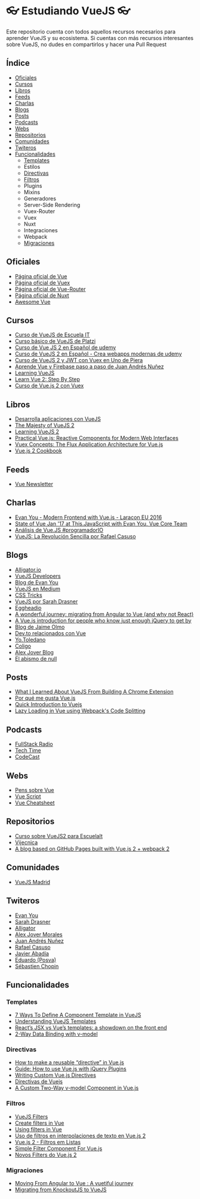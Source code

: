 # :eyeglasses: Estudiando VueJS :eyeglasses:
Este repositorio cuenta con todos aquellos recursos necesarios para aprender VueJS y su ecosistema. Si cuentas con más recursos interesantes sobre VueJS, no dudes en compartirlos y hacer una Pull Request 

## Índice

* [Oficiales](#oficiales)
* [Cursos](#cursos)
* [Libros](#libros)
* [Feeds](#feeds)
* [Charlas](#charlas)
* [Blogs](#blogs)
* [Posts](#posts)
* [Podcasts](#podcasts)
* [Webs](#webs)
* [Repositorios](#repositorios)
* [Comunidades](#comunidades)
* [Twiteros](#twiteros)
* [Funcionalidades](#funcionalidades)
  * [Templates](#templates)
  * Estilos
  * [Directivas](#directivas)
  * [Filtros](#filtros)
  * Plugins
  * Mixins
  * Generadores
  * Server-Side Rendering
  * Vuex-Router
  * Vuex
  * Nuxt
  * Integraciones
  * Webpack
  * [Migraciones](#migraciones)


## Oficiales

* [Página oficial de Vue](https://vuejs.org/v2/guide/)
* [Página oficial de Vuex](https://vuex.vuejs.org/en/)
* [Página oficial de Vue-Router](https://router.vuejs.org/en/)
* [Página oficial de Nuxt](https://nuxtjs.org/guide)
* [Awesome Vue](https://github.com/vuejs/awesome-vue)

## Cursos

* [Curso de VueJS de Escuela IT](https://escuela.it/cursos/curso-desarrollo-profesional-vuejs)
* [Curso básico de VueJS de Platzi](https://platzi.com/cursos/vuejs/)
* [Curso de Vue JS 2 en Español de udemy](https://www.udemy.com/curso-de-vuejs-2-en-espanol/)
* [Curso de VueJS 2 en Español - Crea webapps modernas de udemy](https://www.udemy.com/curso-de-vuejs-2-en-espanol-crea-webapps-modernas/)
* [Curso de VueJS 2 y JWT con Vuex en Uno de Piera](https://www.uno-de-piera.com/curso-de-vuejs-2/)
* [Aprende Vue y Firebase paso a paso de Juan Andrés Nuñez](http://vue.wmedia.es/)
* [Learning VueJS](https://www.youtube.com/watch?v=1CrZX259CXk&list=PLkZU2rKh1mT-FVgtePvwmApoX-bWhwhau)
* [Learn Vue 2: Step By Step](https://laracasts.com/series/learn-vue-2-step-by-step)
* [Curso de Vue.js 2 con Vuex](https://www.cursosdesarrolloweb.es/course/curso-de-vue-js-2-con-vuex/curriculum/)

## Libros

* [Desarrolla aplicaciones con VueJS](https://www.gitbook.com/book/jdonsan/desarrolla-aplicaciones-con-vuejs/details)
* [The Majesty of VueJS 2](https://leanpub.com/vuejs2)
* [Learning VueJS 2](https://www.amazon.es/dp/1786469944?tag=pymlk3g3kr-20)
* [Practical Vue.js: Reactive Components for Modern Web Interfaces](https://www.amazon.es/dp/B01I61WMOQ?tag=pymlk3g3kr-20)
* [Vuex Concepts: The Flux Application Architecture for Vue.js](https://www.amazon.es/dp/B01I62LCBO?tag=pymlk3g3kr-20)
* [Vue.js 2 Cookbook](https://www.amazon.es/dp/B01N6VAO4P?tag=pymlk3g3kr-20)

## Feeds

* [Vue Newsletter](https://www.getrevue.co/profile/vuenewsletter)

## Charlas

* [Evan You - Modern Frontend with Vue.js - Laracon EU 2016](https://www.youtube.com/watch?v=D_z-RAweP1k&list=PLQO-BHKSAJUJh0B-QpQrBH5AAdZ1RozkI&index=4)
* [State of Vue Jan '17 at This.JavaScript with Evan You, Vue Core Team](https://www.youtube.com/watch?v=E84m5KrzOZk&list=PLQO-BHKSAJUJh0B-QpQrBH5AAdZ1RozkI&index=17)
* [Análisis de Vue.JS #programadorIO](https://www.youtube.com/watch?v=gbnqzguSjRQ)
* [VueJS: La Revolución Sencilla por Rafael Casuso](https://www.todojs.com/directo-vuejs-la-revolucion-sencilla-rafael-casuso/)

## Blogs

* [Alligator.io](https://alligator.io/vuejs/)
* [VueJS Developers](http://vuejsdevelopers.com/)
* [Blog de Evan You](http://blog.evanyou.me/)
* [VueJS en Medium](https://medium.com/tag/vuejs)
* [CSS Tricks](https://css-tricks.com/search-results/?q=vuejs)
* [VueJS por Sarah Drasner](https://css-tricks.com/author/sdrasner/)
* [Eggheadio](https://egghead.io/search?q=vuejs)
* [A wonderful journey: migrating from Angular to Vue (and why not React)](http://tech.glovoapp.com/a-wonderful-journey-migrating-from-angular-to-vue-js/)
* [A Vue.js introduction for people who know just enough jQuery to get by](https://medium.freecodecamp.com/vue-js-introduction-for-people-who-know-just-enough-jquery-to-get-by-eab5aa193d77)
* [Blog de Jaime Olmo](http://www.jaimeolmo.com/tag/vuejs/)
* [Dev.to relacionados con Vue](https://dev.to/t/vuejs)
* [Yo.Toledano](https://yo.toledano.org/tag/vuejs.html)
* [Coligo](https://coligo.io/tag/vue)
* [Alex Jover Blog](https://alexjoverm.github.io/tags/VueJS/)
* [El abismo de null](https://elabismodenull.wordpress.com/tag/vuejs/)

## Posts

* [What I Learned About VueJS From Building A Chrome Extension](http://vuejsdevelopers.com/2017/05/08/vue-js-chrome-extension/)
* [Por qué me gusta Vue.js](http://mailchi.mp/92fe8a3fc007/por-que-me-gusta-vuejs)
* [Quick Introduction to Vuejs](http://www.jomendez.com/2017/03/14/quick-introduction-vuejs/)
* [Lazy Loading in Vue using Webpack's Code Splitting](https://alexjoverm.github.io/2017/07/16/Lazy-load-in-Vue-using-Webpack-s-code-splitting/)

## Podcasts

* [FullStack Radio](http://www.fullstackradio.com/30)
* [Tech Time](https://soundcloud.com/techtime/vue-js)
* [CodeCast](https://soundcloud.com/codecasts/2-falando-sobre-vuejs-e-web-components)

## Webs 

* [Pens sobre Vue](https://codepen.io/tag/vuejs/)
* [Vue Script](http://www.vuescript.com/)
* [Vue Cheatsheet](https://vuejs-tips.github.io/cheatsheet/)

## Repositorios

* [Curso sobre VueJS2 para EscuelaIt](https://github.com/EscuelaIt/curso-vue-2017)
* [Vijecnica](https://github.com/libre-forge/vijecnica)
* [A blog based on GitHub Pages built with Vue.js 2 + webpack 2](https://github.com/viko16/vue-ghpages-blog)

## Comunidades

* [VueJS Madrid](https://www.meetup.com/es-ES/VueJS-Madrid/)

## Twiteros

* [Evan You](https://twitter.com/youyuxi)
* [Sarah Drasner](https://twitter.com/sarah_edo)
* [Alligator](https://twitter.com/alligatorio)
* [Alex Jover Morales](https://twitter.com/alexjoverm)
* [Juan Andrés Nuñez](https://twitter.com/juanwmedia)
* [Rafael Casuso](https://twitter.com/Rafael_Casuso)
* [Javier Abadía](https://twitter.com/javierabadia)
* [Eduardo (Posva)](https://twitter.com/posva)
* [Sébastien Chopin](https://twitter.com/Atinux)


## Funcionalidades

### Templates

* [7 Ways To Define A Component Template in VueJS](https://medium.com/js-dojo/7-ways-to-define-a-component-template-in-vuejs-c04e0c72900d)
* [Understanding VueJS Templates](https://www.youtube.com/watch?v=wvcA2gvOYP4)
* [React’s JSX vs Vue’s templates: a showdown on the front end](https://medium.freecodecamp.com/reacts-jsx-vs-vue-s-templates-a-showdown-on-the-front-end-b00a70470409)
* [2-Way Data Binding with v-model](https://albraga.gitbooks.io/learning-vuejs/content/2-way-data-binding-with-v-model.html)

### Directivas 

* [How to make a reusable “directive” in Vue.js](https://medium.com/@heatherbooker/how-to-make-a-reusable-directive-in-vue-js-b28e1dfd76a3)
* [Guide: How to use Vue.js with jQuery Plugins](https://gambardella.info/2016/09/05/guide-how-to-use-vue-js-with-jquery-plugins/)
* [Writing Custom Vue.js Directives](https://alligator.io/vuejs/custom-directives/)
* [Directivas de Vuejs](http://danywalls.com/2017/02/21/directivas-de-vuejs/)
* [A Custom Two-Way v-model Component in Vue.js](https://elithrar.github.io/article/two-way-component-json/)

### Filtros 

* [VueJS Filters](https://coligo.io/vuejs-filters/)
* [Create filters in Vue](https://egghead.io/lessons/vue-create-filters-in-vue-js)
* [Using filters in Vue](https://css-tricks.com/using-filters-vue-js/)
* [Uso de filtros en interpolaciones de texto en Vue.js 2](https://styde.net/uso-de-filtros-en-interpolaciones-de-texto-en-vue-js-2/)
* [Vue.js 2 - Filtros em Listas](http://www.vuejs-brasil.com.br/vue-js-2-filtros-em-listas/)
* [Simple Filter Component For Vue.js](http://www.vuescript.com/simple-filter-component-vue-js/)
* [Novos Filters do Vue.js 2](http://andreybleme.com/2016-11-19/filters-vuejs-20/)

### Migraciones

* [Moving From Angular to Vue : A vuetiful journey](https://dev.to/hemantisme/moving-from-angular-to-vue--a-vuetiful-journey)
* [Migrating from KnockoutJS to VueJS](https://jes.al/2017/05/migrating-from-knockoutjs-to-vuejs/)
